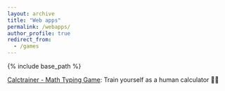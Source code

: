 ```yaml
---
layout: archive
title: "Web apps"
permalink: /webapps/
author_profile: true
redirect_from:
  - /games
---
```


{% include base_path %}

[Calctrainer - Math Typing Game](/webapps/calctrainer): Train yourself as a human calculator 🦾🤖